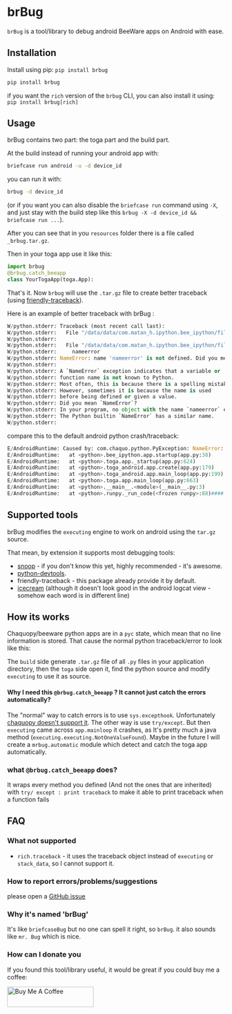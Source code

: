 # brBug

`brBug` is a tool/library to debug android BeeWare apps on Android with ease.

## Installation
Install using pip: `pip install brbug`
```bash
pip install brbug
```
if you want the `rich` version of the `brbug` CLI, you can also install it using: `pip install brbug[rich]`

## Usage

brBug contains two part: the toga part and the build part.

At the build instead of running your android app with:

```bash
briefcase run android -u -d device_id
```

you can run it with:

```bash
brbug -d device_id
```

(or if you want you can also disable the `briefcase run` command using `-X`, and just stay with the build step like this `brbug -X -d device_id && briefcase run ...`).

After you can see that in you `resources` folder there is a file called `_brbug.tar.gz`. 

Then in your toga app use it like this:

```python
import brbug
@brbug.catch_beeapp
class YourTogaApp(toga.App):
```

That's it.
Now `brbug` will use the `.tar.gz` file to create better traceback (using [friendly-traceback](https://friendly-traceback.github.io/docs/index.html)).

Here is an example of better traceback with brBug :

```python
W/python.stderr: Traceback (most recent call last):
W/python.stderr:   File "/data/data/com.matan_h.ipython.bee_ipython/files/chaquopy/AssetFinder/requirements/brbug/brbug.py", line 146, in wrapper
W/python.stderr:     
W/python.stderr:   File "/data/data/com.matan_h.ipython.bee_ipython/files/chaquopy/AssetFinder/app/bee_ipython/app.py", line 38, in startup
W/python.stderr:     nameerror
W/python.stderr: NameError: name 'nameerror' is not defined. Did you mean: 'NameError'?
W/python.stderr: 
W/python.stderr: A `NameError` exception indicates that a variable or
W/python.stderr: function name is not known to Python.
W/python.stderr: Most often, this is because there is a spelling mistake.
W/python.stderr: However, sometimes it is because the name is used
W/python.stderr: before being defined or given a value.
W/python.stderr: Did you mean `NameError`?
W/python.stderr: In your program, no object with the name `nameerror` exists.
W/python.stderr: The Python builtin `NameError` has a similar name.
W/python.stderr: 
```

compare this to the default android python crash/traceback:

```python
E/AndroidRuntime: Caused by: com.chaquo.python.PyException: NameError: name 'nameerror' is not defined
E/AndroidRuntime:   at <python>.bee_ipython.app.startup(app.py:38)
E/AndroidRuntime:   at <python>.toga.app._startup(app.py:624)
E/AndroidRuntime:   at <python>.toga_android.app.create(app.py:179)
E/AndroidRuntime:   at <python>.toga_android.app.main_loop(app.py:199)
E/AndroidRuntime:   at <python>.toga.app.main_loop(app.py:663)
E/AndroidRuntime:   at <python>.__main__.<module>(__main__.py:3)
E/AndroidRuntime:   at <python>.runpy._run_code(<frozen runpy>:88)#### on the build side (`brbug` cli):
```

## Supported tools

brBug modifies the `executing` engine to work on android using the `tar.gz` source. 

That mean, by extension it supports most debugging tools:

* [snoop](https://github.com/alexmojaki/snoop) - if you don't know this yet, highly recommended - it's awesome.
* [python-devtools](https://github.com/samuelcolvin/python-devtools). 
* friendly-traceback - this package already provide it by default.
* [icecream](https://github.com/gruns/icecream) (although it doesn't look good in the android logcat view - somehow each word is in different line)

## How its works

Chaquopy/beeware python apps are in a `pyc` state, which mean that no line information is stored.
 That cause the normal python traceback/error to look like this:

The `build` side generate `.tar.gz` file of all `.py` files in your application directory, then the `toga` side open it, find the python source and modify `executing` to use it as source. 

#### Why I need this `@brbug.catch_beeapp` ? It cannot just catch the errors automatically?

The "normal" way to catch errors is to use `sys.excepthook`. Unfortunately [chaquopy doesn't support it](https://github.com/chaquo/chaquopy/issues/1053). The other way is use `try/except`. But then `executing` came across `app.mainloop` it crashes, as It's pretty much a java method (`executing.executing.NotOneValueFound`). Maybe in the future I will create a `mrbug.automatic` module which detect and catch the toga app automatically. 
### what `@brbug.catch_beeapp` does?
It wraps every method you defined (And not the ones that are inherited) with `try/ except : print traceback` to make it able to print traceback when a function fails

## FAQ
### What not supported

* `rich.traceback` - it uses the traceback object instead of `executing` or `stack_data`, so I cannot support it. 

### How to report errors/problems/suggestions

please open a [GitHub issue](https://github.com/matan-h/brbug/issues)

### Why it's named 'brBug'

It's like `briefcaseBug` but no one can spell it right, so `brBug`. 
it also sounds like `mr. Bug` which is nice.

### How can I donate you

If you found this tool/library useful, it would be great if you could buy me a coffee:

<a href="https://www.buymeacoffee.com/matanh" target="_blank"><img src="https://cdn.buymeacoffee.com/buttons/default-blue.png" alt="Buy Me A Coffee" height="47" width="200"></a>